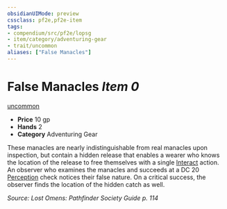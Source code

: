 ```yaml
---
obsidianUIMode: preview
cssclass: pf2e,pf2e-item
tags:
- compendium/src/pf2e/lopsg
- item/category/adventuring-gear
- trait/uncommon
aliases: ["False Manacles"]
---
```

# False Manacles *Item 0*  
[uncommon](../../../rules/traits/uncommon.md)  

- **Price** 10 gp
- **Hands** 2
- **Category** Adventuring Gear

These manacles are nearly indistinguishable from real manacles upon inspection, but contain a hidden release that enables a wearer who knows the location of the release to free themselves with a single [Interact](../../../rules/actions/interact.md) action. An observer who examines the manacles and succeeds at a DC 20 [Perception](../../skills.md#Perception) check notices their false nature. On a critical success, the observer finds the location of the hidden catch as well.

*Source: Lost Omens: Pathfinder Society Guide p. 114*